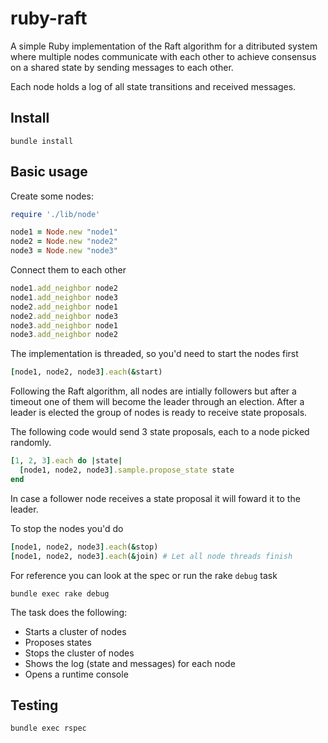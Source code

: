 # ruby-raft

A simple Ruby implementation of the Raft algorithm for a ditributed system where multiple nodes communicate with each other to achieve consensus on a shared state by sending messages to each other.

Each node holds a log of all state transitions and received messages.

## Install

```
bundle install
```

## Basic usage

Create some nodes:
```ruby
require './lib/node'

node1 = Node.new "node1"
node2 = Node.new "node2"
node3 = Node.new "node3"
```

Connect them to each other
```ruby
node1.add_neighbor node2
node1.add_neighbor node3
node2.add_neighbor node1
node2.add_neighbor node3
node3.add_neighbor node1
node3.add_neighbor node2
```

The implementation is threaded, so you'd need to start the nodes first

```ruby
[node1, node2, node3].each(&start)
```

Following the Raft algorithm, all nodes are intially followers but after a timeout one of them will become the leader through an election. After a leader is elected the group of nodes is ready to receive state proposals.

The following code would send 3 state proposals, each to a node picked randomly.

```ruby
[1, 2, 3].each do |state|
  [node1, node2, node3].sample.propose_state state
end
```

In case a follower node receives a state proposal it will foward it to the leader.

To stop the nodes you'd do

```ruby
[node1, node2, node3].each(&stop)
[node1, node2, node3].each(&join) # Let all node threads finish
```

For reference you can look at the spec or run the rake `debug` task

```
bundle exec rake debug
```

The task does the following:

- Starts a cluster of nodes
- Proposes states
- Stops the cluster of nodes
- Shows the log (state and messages) for each node
- Opens a runtime console

## Testing

```
bundle exec rspec
```
